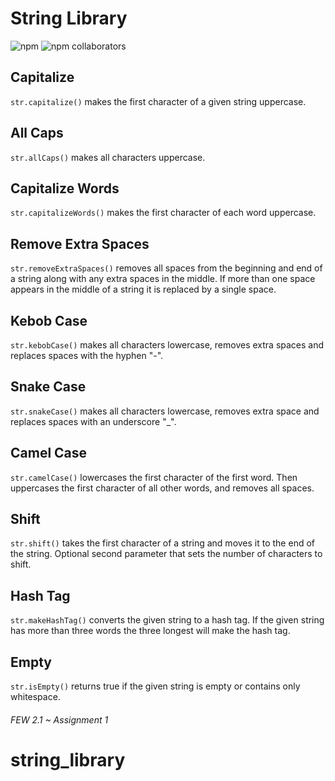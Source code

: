 # String Library 

![npm](https://img.shields.io/npm/v/@nyapals/string_library)
![npm collaborators](https://img.shields.io/npm/collaborators/@nyapals/string_library)

## Capitalize
`str.capitalize()` makes the first character of a given string uppercase.

## All Caps
`str.allCaps()` makes all characters uppercase.

## Capitalize Words
`str.capitalizeWords()` makes the first character of each word uppercase. 

## Remove Extra Spaces
`str.removeExtraSpaces()` removes all spaces from the beginning and end of a string along with any extra spaces in the middle. If more than one space appears in the middle of a string it is replaced by a single space. 

## Kebob Case
`str.kebobCase()` makes all characters lowercase, removes extra spaces and replaces spaces with the hyphen "-".

## Snake Case
`str.snakeCase()` makes all characters lowercase, removes extra space and replaces spaces with an underscore "_".

## Camel Case
`str.camelCase()` lowercases the first character of the first word. Then uppercases the first character of all other words, and removes all spaces.

## Shift 
`str.shift()` takes the first character of a string and moves it to the end of the string. Optional second parameter that sets the number of characters to shift.

## Hash Tag
`str.makeHashTag()` converts the given string to a hash tag. If the given string has more than three words the three longest will make the hash tag.

## Empty
`str.isEmpty()` returns true if the given string is empty or contains only whitespace.

###### FEW 2.1 ~ Assignment 1 
# string_library
